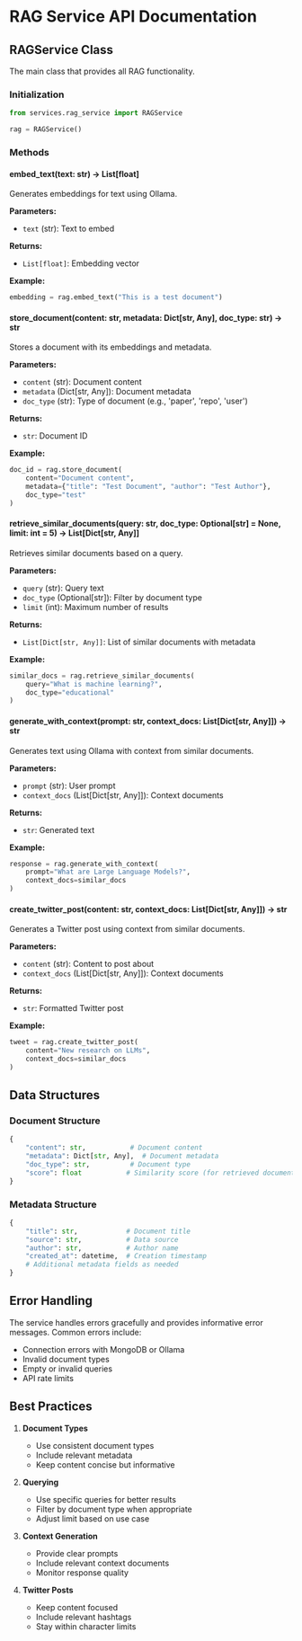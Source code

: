 # RAG Service API Documentation

## RAGService Class

The main class that provides all RAG functionality.

### Initialization

```python
from services.rag_service import RAGService

rag = RAGService()
```

### Methods

#### embed_text(text: str) -> List[float]

Generates embeddings for text using Ollama.

**Parameters:**
- `text` (str): Text to embed

**Returns:**
- `List[float]`: Embedding vector

**Example:**
```python
embedding = rag.embed_text("This is a test document")
```

#### store_document(content: str, metadata: Dict[str, Any], doc_type: str) -> str

Stores a document with its embeddings and metadata.

**Parameters:**
- `content` (str): Document content
- `metadata` (Dict[str, Any]): Document metadata
- `doc_type` (str): Type of document (e.g., 'paper', 'repo', 'user')

**Returns:**
- `str`: Document ID

**Example:**
```python
doc_id = rag.store_document(
    content="Document content",
    metadata={"title": "Test Document", "author": "Test Author"},
    doc_type="test"
)
```

#### retrieve_similar_documents(query: str, doc_type: Optional[str] = None, limit: int = 5) -> List[Dict[str, Any]]

Retrieves similar documents based on a query.

**Parameters:**
- `query` (str): Query text
- `doc_type` (Optional[str]): Filter by document type
- `limit` (int): Maximum number of results

**Returns:**
- `List[Dict[str, Any]]`: List of similar documents with metadata

**Example:**
```python
similar_docs = rag.retrieve_similar_documents(
    query="What is machine learning?",
    doc_type="educational"
)
```

#### generate_with_context(prompt: str, context_docs: List[Dict[str, Any]]) -> str

Generates text using Ollama with context from similar documents.

**Parameters:**
- `prompt` (str): User prompt
- `context_docs` (List[Dict[str, Any]]): Context documents

**Returns:**
- `str`: Generated text

**Example:**
```python
response = rag.generate_with_context(
    prompt="What are Large Language Models?",
    context_docs=similar_docs
)
```

#### create_twitter_post(content: str, context_docs: List[Dict[str, Any]]) -> str

Generates a Twitter post using context from similar documents.

**Parameters:**
- `content` (str): Content to post about
- `context_docs` (List[Dict[str, Any]]): Context documents

**Returns:**
- `str`: Formatted Twitter post

**Example:**
```python
tweet = rag.create_twitter_post(
    content="New research on LLMs",
    context_docs=similar_docs
)
```

## Data Structures

### Document Structure

```python
{
    "content": str,           # Document content
    "metadata": Dict[str, Any],  # Document metadata
    "doc_type": str,          # Document type
    "score": float           # Similarity score (for retrieved documents)
}
```

### Metadata Structure

```python
{
    "title": str,            # Document title
    "source": str,           # Data source
    "author": str,           # Author name
    "created_at": datetime,  # Creation timestamp
    # Additional metadata fields as needed
}
```

## Error Handling

The service handles errors gracefully and provides informative error messages. Common errors include:

- Connection errors with MongoDB or Ollama
- Invalid document types
- Empty or invalid queries
- API rate limits

## Best Practices

1. **Document Types**
   - Use consistent document types
   - Include relevant metadata
   - Keep content concise but informative

2. **Querying**
   - Use specific queries for better results
   - Filter by document type when appropriate
   - Adjust limit based on use case

3. **Context Generation**
   - Provide clear prompts
   - Include relevant context documents
   - Monitor response quality

4. **Twitter Posts**
   - Keep content focused
   - Include relevant hashtags
   - Stay within character limits 